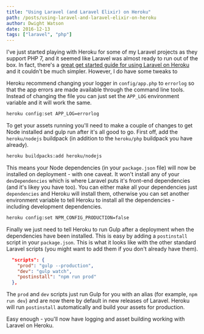 ```yaml
---
title: "Using Laravel (and Laravel Elixir) on Heroku"
path: /posts/using-laravel-and-laravel-elixir-on-heroku
author: Dwight Watson
date: 2016-12-13
tags: ["laravel", "php"]
---
```


I've just started playing with Heroku for some of my Laravel projects as they support PHP 7, and it seemed like Laravel was almost ready to run out of the box. In fact, there's a [great get started guide for using Laravel on Heroku](https://devcenter.heroku.com/articles/getting-started-with-laravel) and it couldn't be much simpler. However, I do have some tweaks to

Heroku recommend changing your logger in `config/app.php` to `errorlog` so that the app errors are made available through the command line tools. Instead of changing the file you can just set the `APP_LOG` environment variable and it will work the same.

```sh
heroku config:set APP_LOG=errorlog
```

To get your assets running you'll need to make a couple of changes to get Node installed and gulp run after it's all good to go. First off, add the `heroku/nodejs` buildpack (in addition to the `heroku/php` buildpack you have already).

```sh
heroku buildpacks:add heroku/nodejs
```

This means your Node dependencies (in your `package.json` file) will now be installed on deployment - with one caveat. It won't install any of your `devDependencies` which is where Laravel puts it's front-end dependencies (and it's likey you have too). You can either make all your dependencies just `dependencies` and Heroku will install them, otherwise you can set another environment variable to tell Heroku to install all the dependencies - including development dependencies.

```sh
heroku config:set NPM_CONFIG_PRODUCTION=false
```

Finally we just need to tell Heroku to run Gulp after a deployment when the dependencies have been installed. This is easy by adding a `postinstall` script in your `package.json`. This is what it looks like with the other standard Laravel scripts (you might want to add them if you don't already have them).

```json
  "scripts": {
    "prod": "gulp --production",
    "dev": "gulp watch",
    "postinstall": "npm run prod"
  },
```

The `prod` and `dev` scripts just run Gulp for you with an alias (for example, `npm run dev`) and are now there by default in new releases of Laravel. Heroku will run `postinstall` automatically and build your assets for production.

Easy enough - you'll now have logging and asset building working with Laravel on Heroku.

